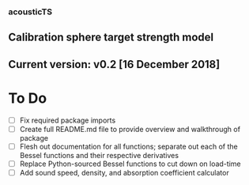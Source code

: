 ### acousticTS
## Calibration sphere target strength model
## Current version: v0.2 [16 December 2018]

# **To Do**
- [ ] Fix required package imports 
- [ ] Create full README.md file to provide overview and walkthrough of package
- [ ] Flesh out documentation for all functions; separate out each of the Bessel functions and their respective derivatives
- [ ] Replace Python-sourced Bessel functions to cut down on load-time 
- [ ] Add sound speed, density, and absorption coefficient calculator
